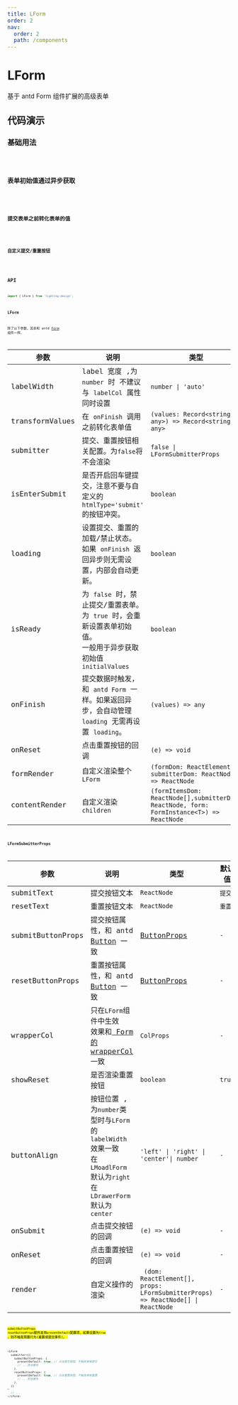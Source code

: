 ```yaml
---
title: LForm
order: 2
nav:
  order: 2
  path: /components
---
```


# LForm

基于 antd Form 组件扩展的高级表单

## 代码演示

### 基础用法

<code src='./demos/Demo1.tsx'  title='基础用法' description='基础用法' >

### 表单初始值通过异步获取

<code src='./demos/Demo5.tsx' title='表单初始值通过异步获取' description='表单初始值通过异步获取' >

### 提交表单之前转化表单的值

<code src='./demos/Demo2.tsx' title='提交表单之前转化表单的值' description='提交表单之前转化表单的值' >

### 自定义提交/重置按钮

<code src='./demos/Demo3.tsx' title='自定义提交/重置按钮' description='自定义提交/重置按钮' >

## API

```ts
import { LForm } from 'lighting-design';
```

### LForm

除了以下参数，其余和 antd [Form](https://ant-design.gitee.io/components/form-cn/#Form) 组件一样。

| 参数 | 说明 | 类型 | 默认值 |
| --- | --- | --- | --- |
| labelWidth | label 宽度 ,为 `number` 时 不建议与 `labelCol` 属性同时设置 | `number \| 'auto'` | `'auto'` |
| transformValues | 在 `onFinish` 调用之前转化表单值 | `(values: Record<string, any>) => Record<string, any>` | `-` |
| submitter | 提交、重置按钮相关配置。为`false`将不会渲染 | `false \| LFormSubmitterProps` | `LFormSubmitterProps` |
| isEnterSubmit | 是否开启回车键提交，注意不要与自定义的 `htmlType='submit'` 的按钮冲突。 | `boolean` | `true` |
| loading | 设置提交、重置的加载/禁止状态。<br/>如果 `onFinish` 返回异步则无需设置，内部会自动更新。 | `boolean` | `false` |
| isReady | 为 `false` 时，禁止提交/重置表单。<br/>为 `true` 时，会重新设置表单初始值。<br/>一般用于异步获取初始值`initialValues` | `boolean` | `true` |
| onFinish | 提交数据时触发，和 `antd Form` 一样。如果返回异步，会自动管理 `loading` 无需再设置 `loading`。 | `(values) => any` | `-` |
| onReset | 点击重置按钮的回调 | `(e) => void` | `-` |
| formRender | 自定义渲染整个`LForm` | `(formDom: ReactElement, submitterDom: ReactNode) => ReactNode` | `-` |
| contentRender | 自定义渲染`children` | `(formItemsDom: ReactNode[],submitterDom: ReactNode, form: FormInstance<T>) => ReactNode` | `-` |

### LFormSubmitterProps

| 参数 | 说明 | 类型 | 默认值 |
| --- | --- | --- | --- |
| submitText | 提交按钮文本 | `ReactNode` | `提交` |
| resetText | 重置按钮文本 | `ReactNode` | `重置` |
| submitButtonProps | 提交按钮属性，和 antd [Button](https://4x.ant.design/components/button-cn/#API) 一致 | [ButtonProps](https://4x.ant.design/components/button-cn/#API) | `-` |
| resetButtonProps | 重置按钮属性，和 antd [Button](https://4x.ant.design/components/button-cn/#API) 一致 | [ButtonProps](https://4x.ant.design/components/button-cn/#API) | `-` |
| wrapperCol | 只在`LForm`组件中生效 </br>效果和[ Form 的 wrapperCol](https://4x.ant.design/components/form-cn/#API)一致 | `ColProps` | `-` |
| showReset | 是否渲染重置按钮 | `boolean` | `true` |
| buttonAlign | 按钮位置 , 为`number`类型时与`LForm`的`labelWidth`效果一致<br>在 `LMoadlForm` 默认为`right`<br>在 `LDrawerForm` 默认为`center` | `'left' \| 'right' \| 'center'\| number` | `-` |
| onSubmit | 点击提交按钮的回调 | `(e) => void` | `-` |
| onReset | 点击重置按钮的回调 | `(e) => void` | `-` |
| render | 自定义操作的渲染 | ` (dom: ReactElement[], props: LFormSubmitterProps) => ReactNode[] \| ReactNode` | `-` |

<mark>`submitButtonProps` `resetButtonProps`额外支持`preventDefault`配置项，如果设置为`true` ，则不触发预置行为(重置或提交事件)。 <mark>

```ts
<LForm
  submitter={{
    submitButtonProps: {
      preventDefault: true, // 点击提交按钮，不触发表单提交
      // ...其他属性
    },
    resetButtonProps: {
      preventDefault: true, // 点击重置按钮，不触发表单重置
      // ...其他属性
    },
  }}
>
  // ...
</LForm>
```
